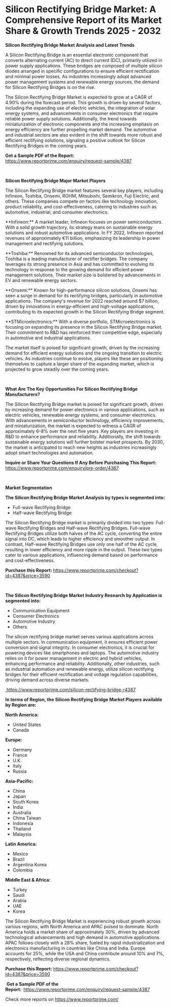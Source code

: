 <p><h1>Silicon Rectifying Bridge Market: A Comprehensive Report of its Market Share & Growth Trends 2025 - 2032</h1></p><p><strong>Silicon Rectifying Bridge Market Analysis and Latest Trends</strong></p>
<p><p>A Silicon Rectifying Bridge is an essential electronic component that converts alternating current (AC) to direct current (DC), primarily utilized in power supply applications. These bridges are composed of multiple silicon diodes arranged in specific configurations to ensure efficient rectification and minimal power losses. As industries increasingly adopt advanced power management systems and renewable energy sources, the demand for Silicon Rectifying Bridges is on the rise.</p><p>The Silicon Rectifying Bridge Market is expected to grow at a CAGR of 4.90% during the forecast period. This growth is driven by several factors, including the expanding use of electric vehicles, the integration of solar energy systems, and advancements in consumer electronics that require reliable power supply solutions. Additionally, the trend towards miniaturization of electronic components and the increasing emphasis on energy efficiency are further propelling market demand. The automotive and industrial sectors are also evident in the shift towards more robust and efficient rectifying solutions, signaling a positive outlook for Silicon Rectifying Bridges in the coming years.</p></p>
<p><strong>Get a Sample PDF of the Report:&nbsp;</strong> <a href="https://www.reportprime.com/enquiry/request-sample/4387?utm_campaign=3584&utm_medium=2&utm_source=Github&utm_content=ia&utm_term=19032025&utm_id=silicon-rectifying-bridge">https://www.reportprime.com/enquiry/request-sample/4387</a></p>
<p>&nbsp;</p>
<p><strong>Silicon Rectifying Bridge Major Market Players</strong></p>
<p><p>The Silicon Rectifying Bridge market features several key players, including Infineon, Toshiba, Onsemi, ROHM, Mitsubishi, Semikron, Fuji Electric, and others. These companies compete on factors like technology innovation, product reliability, and cost-effectiveness, catering to industries such as automotive, industrial, and consumer electronics.</p><p>**Infineon:** A market leader, Infineon focuses on power semiconductors. With a solid growth trajectory, its strategy leans on sustainable energy solutions and robust automotive applications. In FY 2022, Infineon reported revenues of approximately €11 billion, emphasizing its leadership in power management and rectifying solutions.</p><p>**Toshiba:** Renowned for its advanced semiconductor technologies, Toshiba is a leading manufacturer of rectifier bridges. The company leverages its strong presence in Asia and has committed to evolving its technology in response to the growing demand for efficient power management solutions. Their market size is bolstered by advancements in EV and renewable energy sectors.</p><p>**Onsemi:** Known for high-performance silicon solutions, Onsemi has seen a surge in demand for its rectifying bridges, particularly in automotive applications. The company's revenue for 2022 reached around $7 billion, driven by innovations in energy-efficient and high-voltage applications, contributing to its expected growth in the Silicon Rectifying Bridge segment.</p><p>**STMicroelectronics:** With a diverse portfolio, STMicroelectronics is focusing on expanding its presence in the Silicon Rectifying Bridge market. Their commitment to R&D has reinforced their competitive edge, especially in automotive and industrial applications.</p><p>The market itself is poised for significant growth, driven by the increasing demand for efficient energy solutions and the ongoing transition to electric vehicles. As industries continue to evolve, players like these are positioning themselves to capture a larger share of the expanding market, which is projected to grow steadily over the coming years.</p></p>
<p>&nbsp;</p>
<p><strong>What Are The Key Opportunities For Silicon Rectifying Bridge Manufacturers?</strong></p>
<p><p>The Silicon Rectifying Bridge market is poised for significant growth, driven by increasing demand for power electronics in various applications, such as electric vehicles, renewable energy systems, and consumer electronics. With advancements in semiconductor technology, efficiency improvements, and miniaturization, the market is expected to witness a CAGR of approximately 6-8% over the next five years. Key players are investing in R&D to enhance performance and reliability. Additionally, the shift towards sustainable energy solutions will further bolster market prospects. By 2030, the market is anticipated to reach new heights as industries increasingly adopt smart technologies and automation.</p></p>
<p><strong>Inquire or Share Your Questions If Any Before Purchasing This Report:</strong> <a href="https://www.reportprime.com/enquiry/pre-order/4387?utm_campaign=3584&utm_medium=2&utm_source=Github&utm_content=ia&utm_term=19032025&utm_id=silicon-rectifying-bridge">https://www.reportprime.com/enquiry/pre-order/4387</a></p>
<p>&nbsp;</p>
<p><strong>Market Segmentation</strong></p>
<p><strong>The Silicon Rectifying Bridge Market Analysis by types is segmented into:</strong></p>
<p><ul><li>Full-wave Rectifying Bridge</li><li>Half-wave Rectifying Bridge</li></ul></p>
<p><p>The Silicon Rectifying Bridge market is primarily divided into two types: Full-wave Rectifying Bridges and Half-wave Rectifying Bridges. Full-wave Rectifying Bridges utilize both halves of the AC cycle, converting the entire signal into DC, which leads to higher efficiency and smoother output. In contrast, Half-wave Rectifying Bridges use only one half of the AC cycle, resulting in lower efficiency and more ripple in the output. These two types cater to various applications, influencing demand based on performance and cost-effectiveness.</p></p>
<p><strong>Purchase this Report:&nbsp;</strong><a href="https://www.reportprime.com/checkout?id=4387&price=3590&utm_campaign=3584&utm_medium=2&utm_source=Github&utm_content=ia&utm_term=19032025&utm_id=silicon-rectifying-bridge">https://www.reportprime.com/checkout?id=4387&price=3590</a></p>
<p>&nbsp;</p>
<p><strong>The Silicon Rectifying Bridge Market Industry Research by Application is segmented into:</strong></p>
<p><ul><li>Communication Equipment</li><li>Consumer Electronics</li><li>Automotive Industry</li><li>Others</li></ul></p>
<p><p>The silicon rectifying bridge market serves various applications across multiple sectors. In communication equipment, it ensures efficient power conversion and signal integrity. In consumer electronics, it is crucial for powering devices like smartphones and laptops. The automotive industry relies on it for power management in electric and hybrid vehicles, enhancing performance and reliability. Additionally, other industries, such as industrial automation and renewable energy, utilize silicon rectifying bridges for their efficient rectification and voltage regulation capabilities, driving demand across diverse markets.</p></p>
<p><a href="https://www.reportprime.com/silicon-rectifying-bridge-r4387?utm_campaign=3584&utm_medium=2&utm_source=Github&utm_content=ia&utm_term=19032025&utm_id=silicon-rectifying-bridge">&nbsp;https://www.reportprime.com/silicon-rectifying-bridge-r4387</a></p>
<p><strong>In terms of Region, the Silicon Rectifying Bridge Market Players available by Region are:</strong></p>
<p>
    <p> <strong> North America: </strong>
        <ul>
            <li>United States</li>
            <li>Canada</li>
        </ul>
        </p> 
    <p> <strong> Europe: </strong>
        <ul>
            <li>Germany</li>
            <li>France</li>
            <li>U.K.</li>
            <li>Italy</li>
            <li>Russia</li>
        </ul>
        </p> 
    <p> <strong> Asia-Pacific: </strong>
        <ul>
            <li>China</li>
            <li>Japan</li>
            <li>South Korea</li>
            <li>India</li>
            <li>Australia</li>
            <li>China Taiwan</li>
            <li>Indonesia</li>
            <li>Thailand</li>
            <li>Malaysia</li>
        </ul>
        </p> 
    <p> <strong> Latin America: </strong>
        <ul>
            <li>Mexico</li>
            <li>Brazil</li>
            <li>Argentina Korea</li>
            <li>Colombia</li>
        </ul>
        </p> 
    <p> <strong> Middle East & Africa: </strong>
        <ul>
            <li>Turkey</li>
            <li>Saudi</li>
            <li>Arabia</li>
            <li>UAE</li>
            <li>Korea</li>
        </ul>
    </p>
    </p>
<p><p>The Silicon Rectifying Bridge Market is experiencing robust growth across various regions, with North America and APAC poised to dominate. North America holds a market share of approximately 30%, driven by advanced technological advancements and high demand in automotive applications. APAC follows closely with a 28% share, fueled by rapid industrialization and electronics manufacturing in countries like China and India. Europe accounts for 25%, while the USA and China contribute around 10% and 7%, respectively, reflecting diverse regional dynamics.</p></p>
<p><strong>Purchase this Report: </strong><a href="https://www.reportprime.com/checkout?id=4387&price=3590&utm_campaign=3584&utm_medium=2&utm_source=Github&utm_content=ia&utm_term=19032025&utm_id=silicon-rectifying-bridge">https://www.reportprime.com/checkout?id=4387&price=3590</a></p>
<p>&nbsp;<strong>Get a Sample PDF of the Report:&nbsp;&nbsp;</strong><a href="https://www.reportprime.com/enquiry/request-sample/4387?utm_campaign=3584&utm_medium=2&utm_source=Github&utm_content=ia&utm_term=19032025&utm_id=silicon-rectifying-bridge">https://www.reportprime.com/enquiry/request-sample/4387</a></p>
<p><strong></strong></p>
<p>Check more reports on <a href="https://www.reportprime.com/?utm_campaign=3584&utm_medium=2&utm_source=Github&utm_content=ia&utm_term=19032025&utm_id=silicon-rectifying-bridge">https://www.reportprime.com/</a></p>
